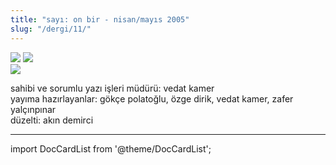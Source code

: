 ```yaml
---
title: "sayı: on bir - nisan/mayıs 2005"
slug: "/dergi/11/"
---
```


![](/img/11_kapak.jpg)
![](/img/11_bogaz.jpg)  
![](/img/11_adam.jpg)


sahibi ve sorumlu yazı işleri müdürü: vedat kamer  
yayıma hazırlayanlar: gökçe polatoğlu, özge dirik, vedat kamer, zafer yalçınpınar  
düzelti: akın demirci  

---
import DocCardList from '@theme/DocCardList';

<DocCardList />
